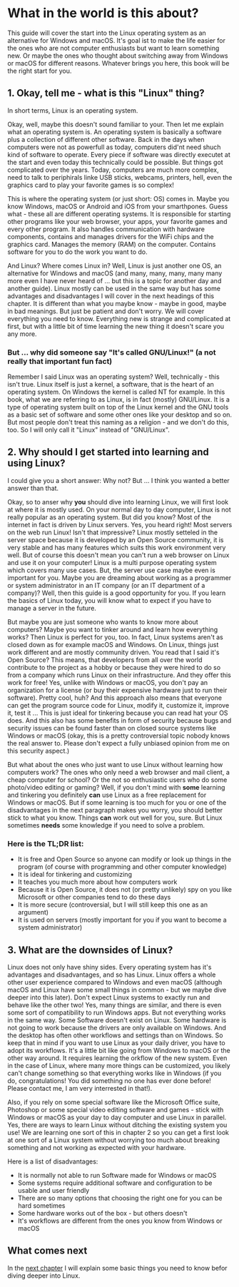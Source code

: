 # What in the world is this about?

This guide will cover the start into the Linux operating system as an alternative for Windows and macOS. It's goal ist to make the life easier for the ones who are not computer enthusiasts but want to learn something new. Or maybe the ones who thought about switching away from Windows or macOS for different reasons. Whatever brings you here, this book will be the right start for you.

## 1. Okay, tell me - what is this "Linux" thing?

In short terms, Linux is an operating system.

Okay, well, maybe this doesn't sound familiar to your. Then let me explain what an operating system is. An operating system is basically a software plus a collection of different other software. Back in the days when computers were not as powerfull as today, computers did'nt need shuch kind of software to operate. Every piece if software was directly executet at the start and even today this technically could be possible. But things got complicated over the years. Today, computers are much more complex, need to talk to periphirals linke USB sticks, webcams, printers, hell, even the graphics card to play your favorite games is so complex!

This is where the operating system (or just short: OS) comes in. Maybe you know Windows, macOS or Android and iOS from your smarthpones. Guess what - these all are different operating systems. It is responsible for starting other programs like your web browser, your apps, your favorite games and every other program. It also handles communication with hardware components, contains and manages drivers for the WiFi chips and the graphics card. Manages the memory (RAM) on the computer. Contains software for you to do the work you want to do.

And Linux? Where comes Linux in? Well, Linux is just another one OS, an alternative for Windows and macOS (and many, many, many, many many more even I have never heard of ... but this is a topic for another day and another guide). Linux mostly can be used in the same way but has some advantages and disadvantages I will cover in the next headings of this chapter. It is different than what you maybe know - maybe in good, maybe in bad meanings. But just be patient and don't worry. We will cover everything you need to know. Everything new is strange and complicated at first, but with a little bit of time learning the new thing it doesn't scare you any more.

### But ... why did someone say "It's called GNU/Linux!" (a not really that important fun fact)

Remember I said Linux was an operating system? Well, technically - this isn't true. Linux itself is just a kernel, a software, that is the heart of an operating system. On Windows the kernel is called NT for example. In this book, what we are referring to as Linux, is in fact (mostly) GNU/Linux. It is a type of operating system built on top of the Linux kernel and the GNU tools as a basic set of software and some other ones like your desktop and so on. But most people don't treat this naming as a religion - and we don't do this, too. So I will only call it "Linux" instead of "GNU/Linux".

## 2. Why should I get started into learning and using Linux?

I could give you a short answer: Why not? But ... I think you wanted a better answer than that.

Okay, so to anser why **you** should dive into learning Linux, we will first look at where it is mostly used. On your normal day to day computer, Linux is not really popular as an operating system. But did you know? Most of the internet in fact is driven by Linux servers. Yes, you heard right! Most servers on the web run Linux! Isn't that impressive? Linux mostly setteled in the server space because it is developed by an Open Source community, it is very stable and has many features which suits this work environment very well. But of course this doesn't mean you can't run a web browser on Linux and use it on your computer! Linux is a multi purpose operating system which covers many use cases. But, the server use case maybe even is important for you. Maybe you are dreaming about working as a programmer or system administrator in an IT company (or an IT department of a company)? Well, then this guide is a good opportunity for you. If you learn the basics of Linux today, you will know what to expect if you have to manage a server in the future.

But maybe you are just someone who wants to know more about computers? Maybe you want to tinker around and learn how everything works? Then Linux is perfect for you, too. In fact, Linux systems aren't as closed down as for example macOS and Windows. On Linux, things just work different and are mostly community driven. You read that I said it's Open Source? This means, that developers from all over the world contribute to the project as a hobby or because they were hired to do so from a company which runs Linux on their infrastructure. And they offer this work for free! Yes, unlike with Windows or macOS, you don't pay an organization for a license (or buy their expensive hardware just to run their software). Pretty cool, huh? And this approach also means that everyone can get the program source code for Linux, modify it, customize it, improve it, test it ... This is just ideal for tinkering because you can read hat your OS does. And this also has some benefits in form of security because bugs and security issues can be found faster than on closed source systems like Windows or macOS (okay, this is a pretty controversial topic nobody knows the real answer to. Please don't expect a fully unbiased opinion from me on this security aspect.)

But what about the ones who just want to use Linux without learning how computers work? The ones who only need a web browser and mail client, a cheap computer for school? Or the not so enthusiastic users who do some photo/video editing or gaming? Well, if you don't mind with **some** learning and tinkering you definitely **can** use Linux as a free replacement for Windows or macOS. But if some learning is too much for you or one of the disadvantages in the next paragraph makes you worry, you should better stick to what you know. Things **can** work out well for you, sure. But Linux sometimes **needs** some knowledge if you need to solve a problem.

### Here is the **TL;DR** list:
- It is free and Open Source so anyone can modify or look up things in the program (of course with programming and other computer knowledge)
- It is ideal for tinkering and customizing
- It teaches you much more about how computers work
- Because it is Open Source, it does not (or pretty unlikely) spy on you like Microsoft or other companies tend to do these days
- It is more secure (controversial, but I will still keep this one as an argument)
- It is used on servers (mostly important for you if you want to become a system administrator)

## 3. What are the downsides of Linux?

Linux does not only have shiny sides. Every operating system has it's advantages and disadvantages, and so has Linux. Linux offers a whole other user experience compared to Windows and even macOS (although macOS and Linux have some small things in common - but we maybe dive deeper into this later). Don't expect Linux systems to exactly run and behave like the other two! Yes, many things are similar, and there is even some sort of compatibility to run Windows apps. But not everything works in the same way. Some Software doesn't exist on Linux. Some hardware is not going to work because the drivers are only available on Windows. And the desktop has often other workflows and settings than on Windows. So keep that in mind if you want to use Linux as your daily driver, you have to adopt its workflows. It's a little bit like going from Windows to macOS or the other way around. It requires learning the orkflow of the new system. Even in the case of Linux, where many more things can be customized, you likely can't change something so that everything works like in Windows (if you do, congratulations! You did something no one has ever done before! Please contact me, I am very interrested in that!).

Also, if you rely on some special software like the Microsoft Office suite, Photoshop or some special video editing software and games - stick with Windows or macOS as your day to day computer and use Linux in parallel. Yes, there are ways to learn Linux without ditching the existing system you use! We are learning one sort of this in chapter 2 so you can get a first look at one sort of a Linux system without worrying too much about breaking something and not working as expected with your hardware.

Here is a list of disadvantages:
- It is normally not able to run Software made for Windows or macOS
- Some systems require additional software and configuration to be usable and user friendly
- There are so many options that choosing the right one for you can be hard sometimes
- Some hardware works out of the box - but others doesn't
- It's workflows are different from the ones you know from Windows or macOS

## What comes next

In the [next chapter](Chapter%201%20-%20The%20basics.md) I will explain some basic things you need to know befor diving deeper into Linux.